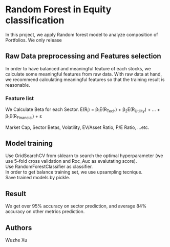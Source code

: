 # Random Forest in Equity classification

In this project, we apply Random forest model to analyze composition of Portfolios.
We only release 


## Raw Data preprocessing and Features selection
In order to have balanced and meaningful feature of each stocks, we calculate some meaningful features from raw data. With raw data at hand, we recommend calculating meaningful features so that the training result is reasonable.

### Feature list
We Calculate Beta for each Sector. 
E(R<sub>i</sub>) = &beta;<sub>1</sub>E(R<sub>Tech</sub>) + &beta;<sub>2</sub>E(R<sub>Utility</sub>) + ... + &beta;<sub>1</sub>E(R<sub>Financial</sub>) + &epsilon;


Market Cap, Sector Betas, Volatility, EV/Asset Ratio, P/E Ratio, ...etc.


## Model training
Use GridSearchCV from sklearn to search the optimal hyperparameter (we use 5-fold cross validation and Roc_Auc as evalutating score).<br>
Use RandomForestClassifier as classifier.<br>
In order to get balance training set, we use upsampling tecnique. <br>
Save trained models by pickle.

## Result
We get over 95% accuracy on sector prediction, and average 84% accuracy on other metrics prediction.


## Authors
Wuzhe Xu


